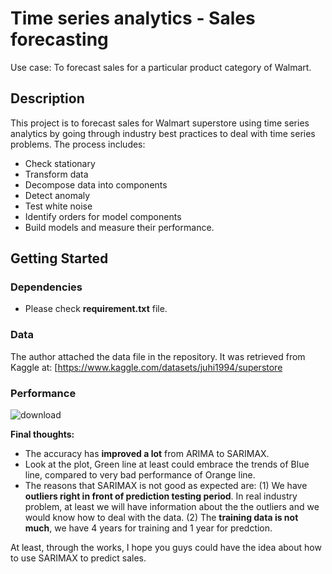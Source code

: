 # Time series analytics - Sales forecasting

Use case: To forecast sales for a particular product category of Walmart.

## Description

This project is to forecast sales for Walmart superstore using time series analytics by going through industry best practices to deal with time series problems. The process includes:

-   Check stationary
-   Transform data
-   Decompose data into components
-   Detect anomaly
-   Test white noise
-   Identify orders for model components
-   Build models and measure their performance.

## Getting Started

### Dependencies

* Please check **requirement.txt** file.

### Data

The author attached the data file in the repository. It was retrieved from Kaggle at: [https://www.kaggle.com/datasets/juhi1994/superstore

### Performance
![download](https://user-images.githubusercontent.com/91911269/233193537-c8af8922-d348-4794-93de-1a11a7cc1848.png)

**Final thoughts:**

- The accuracy has **improved a lot** from ARIMA to SARIMAX.
- Look at the plot, Green line at least could embrace the trends of Blue line, compared to very bad performance of Orange line.
- The reasons that SARIMAX is not good as expected are:
(1) We have **outliers right in front of prediction testing period**. In real industry problem, at least we will have information about the the outliers and we would know how to deal with the data.
(2) The **training data is not much**, we have 4 years for training and 1 year for predction. 

At least, through the works, I hope you guys could have the idea about how to use SARIMAX to predict sales.
